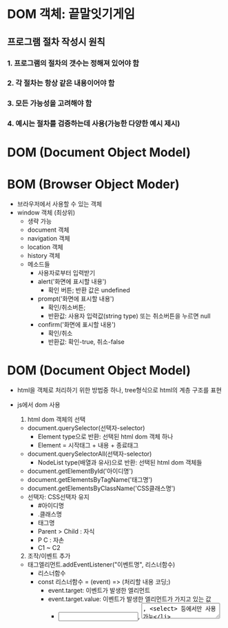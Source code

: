 # DOM 객체: 끝말잇기게임
## 프로그램 절차 작성시 원칙
### 1. 프로그램의 절차의 갯수는 정해져 있어야 함
### 2. 각 절차는 항상 같은 내용이어야 함
### 3. 모든 가능성을 고려해야 함
### 4. 예시는 절차를 검증하는데 사용(가능한 다양한 예시 제시)

# DOM (Document Object Model)
# BOM (Browser Object Moder)
- 브라우저에서 사용할 수 있는 객체
- window 객체 (최상위)
  - 생략 가능
  - document 객체
  - navigation 객체
  - location 객체
  - history 객체
  - 메소드들
    - 사용자로부터 입력받기
    * alert('화면에 표시할 내용')
      - 확인 버튼; 반환 값은 undefined
    * prompt('화면에 표시할 내용')
      - 확인/취소버튼;
      - 반환값: 사용자 입력값(string type) 또는 취소버튼을 누르면 null
    * confirm('화면에 표시할 내용')
      - 확인/취소
      - 반환값: 확인-true, 취소-false

# DOM (Document Object Model)
- html을 객체로 처리하기 위한 방법중 하나, tree형식으로 html의 계층 구조를 표현
- js에서 dom 사용

  1. html dom 객체의 선택
    - document.querySelector(선택자-selector)
      - Element type으로 반환: 선택된 html dom 객체 하나
      - Element = 시작태그 + 내용 + 종료태그
    - document.querySelectorAll(선택자-selector)
      - NodeList type(배열과 유사)으로 반환: 선택된 html dom 객체들
    - document.getElementById('아이디명')
    - document.getElementsByTagName('태그명')
    - document.getElementsByClassName('CSS클래스명')
    - 선택자: CSS선택자 유지
      - #아이디명
      - .클래스명
      - 태그명
      - Parent > Child : 자식
      - P C : 자손
      - C1 ~ C2

  2. 조작/이벤트 추가
    - 태그엘리먼트.addEventListener("이벤트명", 리스너함수)
      - 리스너함수
      - const 리스너함수 = (event) => (처리할 내용 코딩;)
        - event.target: 이벤트가 발생한 엘리먼트
        - event.target.value: 이벤트가 발생한 엘리먼트가 가지고 있는 값
          - <input>, <textarea>, <select> 등에서만 사용가능
        - <input>, <textarea>, <select>외의 태그들에서 값은?
          - 태그엘리먼트.textContent
          - 태그엘리먼트.innerText
          - 태그엘리먼트.innerHTML
        - const 리스너함수 = event => {처리할 내용 코딩;}
  3. 반영
    - 태그엘리먼트.appendChild(추가할 태그 엘리먼트)
  - 입력태그엘리먼트.focus()
    - 해당하는 입력창에 포커스를 부여
    - 반대로 입력태그엘리먼트.blur() : 포커스 해제

* html 입력: Emmet기능 익히기
  * https://www.hanl.tech/blog/emmet-단축키-및-트릭-9가지/

* web application의 소스 구성
  - html
    - 화면에 나타날 요소(element)
  - css
    - 요소의 디자인
  - js
    - 요소들의 움직임(프로그램의 작동)

- 엘리먼트의 내용 사용(읽기/쓰기)
- textContent
  - 엘리먼트의 내용의 문자열, 화면에 표시되는 모든 문자열

- innerHTML
  - 엘리먼트 내용중에 html 태그 활용 가능

- innerText
  - 엘리먼트 내용중에 text 활용 가능
  - html 태그는 단순 문자열로 인식

- 문자열
  - 문자의 (나)열: 배열과 유사
  - 문자열 라이브러리도 다양함
  - 속성: length - 문자열의 길이
  - 메서드를 조사 필요
  - 문자열의 맨처음, 맨마지막
    - 0 : 맨처음
    - 문자열.legth -1 : 맨마지막